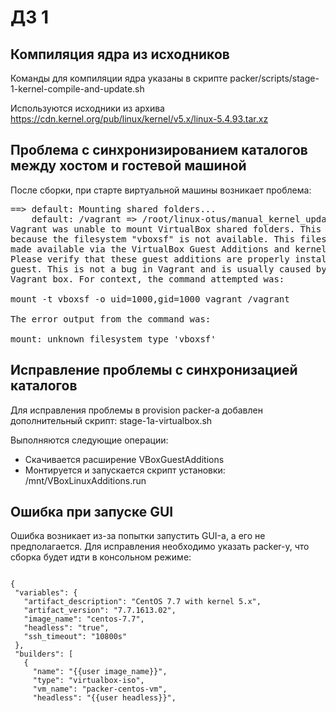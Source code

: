 # ДЗ 1

## Компиляция ядра из исходников

Команды для компиляции ядра указаны в скрипте packer/scripts/stage-1-kernel-compile-and-update.sh


Используются исходники из архива https://cdn.kernel.org/pub/linux/kernel/v5.x/linux-5.4.93.tar.xz


## Проблема с синхронизированием каталогов между хостом и гостевой машиной

После сборки, при старте виртуальной машины возникает проблема:

<pre>
==> default: Mounting shared folders...
    default: /vagrant => /root/linux-otus/manual_kernel_update/test
Vagrant was unable to mount VirtualBox shared folders. This is usually
because the filesystem "vboxsf" is not available. This filesystem is
made available via the VirtualBox Guest Additions and kernel module.
Please verify that these guest additions are properly installed in the
guest. This is not a bug in Vagrant and is usually caused by a faulty
Vagrant box. For context, the command attempted was:

mount -t vboxsf -o uid=1000,gid=1000 vagrant /vagrant

The error output from the command was:

mount: unknown filesystem type 'vboxsf'
</pre>

## Исправление проблемы с синхронизацией каталогов

Для исправления проблемы в provision packer-а добавлен дополнительный скрипт: stage-1a-virtualbox.sh

Выполняются следующие операции:

*  Скачивается расширение VBoxGuestAdditions
*  Монтируется и запускается скрипт установки: /mnt/VBoxLinuxAdditions.run

## Ошибка при запуске GUI

Ошибка возникает из-за попытки запустить GUI-а, а его не предполагается.
Для исправления необходимо указать packer-у, что сборка будет идти в консольном режиме:

<pre><code>
{
 "variables": {
   "artifact_description": "CentOS 7.7 with kernel 5.x",
   "artifact_version": "7.7.1613.02",
   "image_name": "centos-7.7",
   "headless": "true",
   "ssh_timeout": "10800s"
 },
 "builders": [
   {
     "name": "{{user image_name}}",
     "type": "virtualbox-iso",
     "vm_name": "packer-centos-vm",
     "headless": "{{user headless}}",
</code></pre>


